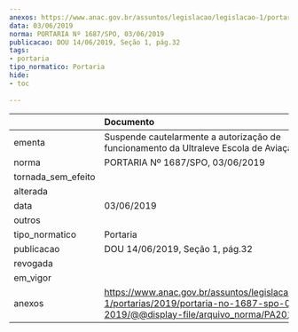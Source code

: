 ```yaml
---
anexos: https://www.anac.gov.br/assuntos/legislacao/legislacao-1/portarias/2019/portaria-no-1687-spo-03-06-2019/@@display-file/arquivo_norma/PA2019-1687.pdf
data: 03/06/2019
norma: PORTARIA Nº 1687/SPO, 03/06/2019
publicacao: DOU 14/06/2019, Seção 1, pág.32
tags:
- portaria
tipo_normatico: Portaria
hide: 
- toc 
 
---
```


|                    | Documento                                                                                                                                            |
|:-------------------|:-----------------------------------------------------------------------------------------------------------------------------------------------------|
| ementa             | Suspende cautelarmente a autorização de funcionamento da Ultraleve Escola de Aviação Civil.                                                          |
| norma              | PORTARIA Nº 1687/SPO, 03/06/2019                                                                                                                     |
| tornada_sem_efeito |                                                                                                                                                      |
| alterada           |                                                                                                                                                      |
| data               | 03/06/2019                                                                                                                                           |
| outros             |                                                                                                                                                      |
| tipo_normatico     | Portaria                                                                                                                                             |
| publicacao         | DOU 14/06/2019, Seção 1, pág.32                                                                                                                      |
| revogada           |                                                                                                                                                      |
| em_vigor           |                                                                                                                                                      |
| anexos             | https://www.anac.gov.br/assuntos/legislacao/legislacao-1/portarias/2019/portaria-no-1687-spo-03-06-2019/@@display-file/arquivo_norma/PA2019-1687.pdf |